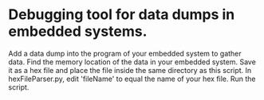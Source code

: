 # Debugging tool for data dumps in embedded systems.

Add a data dump into the program of your embedded system to gather data. Find the memory location of the data in your embedded system. Save it as a hex file and place the file inside the same directory as this script. In hexFileParser.py, edit 'fileName' to equal the name of your hex file. Run the script.

